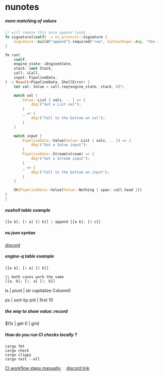 # nunotes

##### more matching of values

```rust
// will remove this once append lands...
fn signature(&self) -> nu_protocol::Signature {
    Signature::build("append").required("row", SyntaxShape::Any, "the row to append")
}

fn run(
    &self,
    engine_state: &EngineState,
    stack: &mut Stack,
    call: &Call,
    input: PipelineData,
) -> Result<PipelineData, ShellError> {
    let val: Value = call.req(engine_state, stack, 0)?;

    match val {
        Value::List { vals, .. } => {
            dbg!("Got a List val");
        }
        _ => {
            dbg!("Fall to the bottom on val");
        }
    }

    match input {
        PipelineData::Value(Value::List { vals, .. }) => {
            dbg!("Got a Value input");
        }
        PipelineData::Stream(stream) => {
            dbg!("Got a Stream input");
        }
        _ => {
            dbg!("Fall to the bottom on input");
        }
    }

    Ok(PipelineData::Value(Value::Nothing { span: call.head }))
}
}
```

##### nushell table example

```rust
[[a b]; [1 a] [2 b]] | append [[a b]; [3 c]]
```

##### nu json syntax

[discord](https://discord.com/channels/601130461678272522/683070703716925568/908095523133751356)

##### engine-q table example
```rust
[[a b]; [1 a] [2 b]]

\\ both cases work the same
[[a, b]; [1, a] [2, b]]
```

ls | pivot | str capitalize Column0

ps | sort-by pid | first 10

##### the way to show value::record
$t1x | get 0 | grid

##### How do you run CI checks locally ?

```
cargo fmt
cargo check
cargo clippy
cargo test --all
```

[CI workflow steps manually](https://github.com/nushell/engine-q/blob/main/.github/workflows/ci.yml); &nbsp;&nbsp;
[discord link](https://discord.com/channels/601130461678272522/889232844101156914/904688334578794516)
